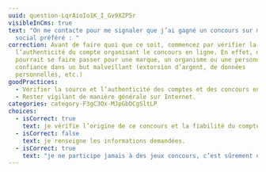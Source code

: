 ```yaml
---
uuid: question-LqrAioIo1K_I_Gv9XZP5r
visibleInCms: true
text: "On me contacte pour me signaler que j’ai gagné un concours sur mon réseau
  social préféré : "
correction: Avant de faire quoi que ce soit, commencez par vérifier la source et
  l’authenticité du compte organisant le concours en ligne. En effet, quelqu’un
  pourrait se faire passer pour une marque, un organisme ou une personne de
  confiance dans un but malveillant (extorsion d’argent, de données
  personnelles, etc.)
goodPractices:
  - Vérifier la source et l’authenticité des comptes et des concours en ligne.
  - Rester vigilant de manière générale sur Internet.
categories: category-F3gC3Ox-MJpGbDCgSltLP
choices:
  - isCorrect: true
    text: je vérifie l’origine de ce concours et la fiabilité du compte.
  - isCorrect: false
    text: je renseigne les informations demandées.
  - isCorrect: true
    text: "je ne participe jamais à des jeux concours, c’est sûrement une arnaque. "
---
```

